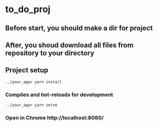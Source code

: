 # to_do_proj

## Before start, you should make a dir for project
## After, you shoud download all files from repository to your directory
## Project setup
```
../your_app> yarn install
```

### Compiles and hot-reloads for development
```
../your_app> yarn serve
```

### Open in Chrome http://localhost:8080/
